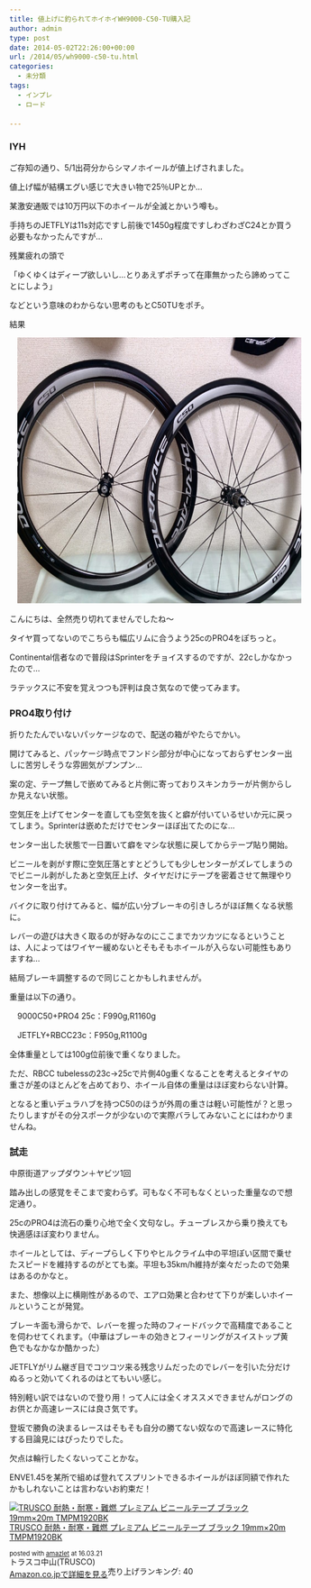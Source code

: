 ```yaml
---
title: 値上げに釣られてホイホイWH9000-C50-TU購入記
author: admin
type: post
date: 2014-05-02T22:26:00+00:00
url: /2014/05/wh9000-c50-tu.html
categories:
  - 未分類
tags:
  - インプレ
  - ロード

---
```

### IYH

ご存知の通り、5/1出荷分からシマノホイールが値上げされました。

値上げ幅が結構エグい感じで大きい物で25％UPとか…

某激安通販では10万円以下のホイールが全滅とかいう噂も。

手持ちのJETFLYは11s対応ですし前後で1450g程度ですしわざわざC24とか買う必要もなかったんですが…

残業疲れの頭で

「ゆくゆくはディープ欲しいし…とりあえずポチって在庫無かったら諦めってことにしよう」

などという意味のわからない思考のもとC50TUをポチ。

結果

<div class="separator" style="clear: both; text-align: center;">
</div>

<div class="separator" style="clear: both; text-align: center;">
  <a href="/wp-content/uploads/2014/05/IMG_20140422_202758-1024x758.jpg" imageanchor="1" style="margin-left: 1em; margin-right: 1em;"><img border="0" height="472" src="/wp-content/uploads/2014/05/IMG_20140422_202758-1024x758.jpg" width="640" /></a>
</div>

こんにちは、全然売り切れてませんでしたね～

タイヤ買ってないのでこちらも幅広リムに合うよう25cのPRO4をぽちっと。

Continental信者なので普段はSprinterをチョイスするのですが、22cしかなかったので…

ラテックスに不安を覚えつつも評判は良さ気なので使ってみます。

### PRO4取り付け

折りたたんでいないパッケージなので、配送の箱がやたらでかい。

開けてみると、パッケージ時点でフンドシ部分が中心になっておらずセンター出しに苦労しそうな雰囲気がプンプン…

案の定、テープ無しで嵌めてみると片側に寄っておりスキンカラーが片側からしか見えない状態。

空気圧を上げてセンターを直しても空気を抜くと癖が付いているせいか元に戻ってしまう。Sprinterは嵌めただけでセンターほぼ出てたのにな…

センター出した状態で一日置いて癖をマシな状態に戻してからテープ貼り開始。

ビニールを剥がす際に空気圧落とすとどうしても少しセンターがズレてしまうのでビニール剥がしたあと空気圧上げ、タイヤだけにテープを密着させて無理やりセンターを出す。

バイクに取り付けてみると、幅が広い分ブレーキの引きしろがほぼ無くなる状態に。

レバーの遊びは大きく取るのが好みなのにここまでカツカツになるということは、人によってはワイヤー緩めないとそもそもホイールが入らない可能性もありますね…

結局ブレーキ調整するので同じことかもしれませんが。

重量は以下の通り。

　9000C50+PRO4 25c：F990g,R1160g

　JETFLY+RBCC23c：F950g,R1100g

全体重量としては100g位前後で重くなりました。

ただ、RBCC tubelessの23c→25cで片側40g重くなることを考えるとタイヤの重さが差のほとんどを占めており、ホイール自体の重量はほぼ変わらない計算。

となると重いデュラハブを持つC50のほうが外周の重さは軽い可能性が？と思ったりしますがその分スポークが少ないので実際バラしてみないことにはわかりませんね。

### 試走

中原街道アップダウン＋ヤビツ1回

踏み出しの感覚をそこまで変わらず。可もなく不可もなくといった重量なので想定通り。

25cのPRO4は流石の乗り心地で全く文句なし。チューブレスから乗り換えても快適感ほぼ変わりません。

ホイールとしては、ディープらしく下りやヒルクライム中の平坦ぽい区間で乗せたスピードを維持するのがとても楽。平坦も35km/h維持が楽々だったので効果はあるのかなと。

また、想像以上に横剛性があるので、エアロ効果と合わせて下りが楽しいホイールということが発覚。

ブレーキ面も滑らかで、レバーを握った時のフィードバックで高精度であることを伺わせてくれます。（中華はブレーキの効きとフィーリングがスイストップ黄色でもなかなか酷かった）

JETFLYがリム継ぎ目でコツコツ来る残念リムだったのでレバーを引いた分だけぬるっと効いてくれるのはとてもいい感じ。

特別軽い訳ではないので登り用！って人には全くオススメできませんがロングのお供とか高速レースには良さ気です。

登坂で勝負の決まるレースはそもそも自分の勝てない奴なので高速レースに特化する目論見にはぴったりでした。

欠点は輪行したくないってことかな。

ENVE1.45を某所で組めば登れてスプリントできるホイールがほぼ同額で作れたかもしれないことは言わないお約束だ！



<div class="amazlet-box" style="margin-bottom:0px;">
  <div class="amazlet-image" style="float:left;margin:0px 12px 1px 0px;">
    <a href="http://www.amazon.co.jp/exec/obidos/ASIN/B007Q62ALI/gensobunya-22/ref=nosim/" name="amazletlink" target="_blank"><img src="https://images-fe.ssl-images-amazon.com/images/I/31Z5-BtPYeL._SL160_.jpg" alt="TRUSCO 耐熱・耐寒・難燃 プレミアム ビニールテープ ブラック 19mm×20m TMPM1920BK" style="border: none;" /></a>
  </div>

  <div class="amazlet-info" style="line-height:120%; margin-bottom: 10px">
    <div class="amazlet-name" style="margin-bottom:10px;line-height:120%">
<a href="http://www.amazon.co.jp/exec/obidos/ASIN/B007Q62ALI/gensobunya-22/ref=nosim/" name="amazletlink" target="_blank">TRUSCO 耐熱・耐寒・難燃 プレミアム ビニールテープ ブラック 19mm×20m TMPM1920BK</a></p>

<div class="amazlet-powered-date" style="font-size:80%;margin-top:5px;line-height:120%">
  posted with <a href="http://www.amazlet.com/" title="amazlet" target="_blank">amazlet</a> at 16.03.21
</div>


<div class="amazlet-detail">
トラスコ中山(TRUSCO) <br />売り上げランキング: 40


<div class="amazlet-sub-info" style="float: left;">
<div class="amazlet-link" style="margin-top: 5px">
  <a href="http://www.amazon.co.jp/exec/obidos/ASIN/B007Q62ALI/gensobunya-22/ref=nosim/" name="amazletlink" target="_blank">Amazon.co.jpで詳細を見る</a>
</div>

  </div>

  <div class="amazlet-footer" style="clear: left">
  </div>
</div>

